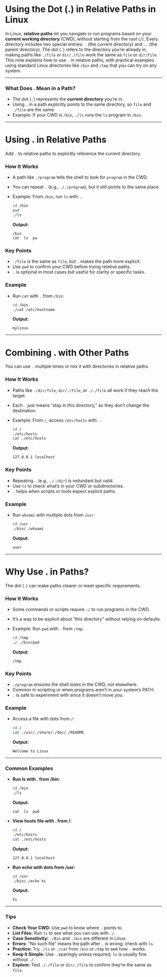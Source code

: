 # **Using the Dot (.) in Relative Paths in Linux**

In Linux, **relative paths** let you navigate or run programs based on your **current working directory** (CWD), without starting from the root (`/`). Every directory includes two special entries: `.` (the current directory) and `..` (the parent directory). The dot (`.`) refers to the directory you’re already in, making paths like `./file` or `dir/./file` work the same as `file` or `dir/file`. This note explains how to use `.` in relative paths, with practical examples using standard Linux directories like `/bin` and `/tmp` that you can try on any system.

---

### **What Does . Mean in a Path?**

- The dot (`.`) represents the **current directory** you’re in.
- Using `.` in a path explicitly points to the same directory, so `file` and `./file` are the same.
- Example: If your CWD is `/bin`, `./ls` runs the `ls` program in `/bin`.

---

# **Using . in Relative Paths**

Add `.` to relative paths to explicitly reference the current directory.

### **How It Works**

- A path like `./program` tells the shell to look for `program` in the CWD.
- You can repeat `.` (e.g., `././program`), but it still points to the same place.
- Example: From `/bin`, run `ls` with `.`.
    
    ```bash
    cd /bin
    pwd
    ./ls
    ```
    
    **Output:**
    
    ```
    /bin
    cat  ls  pw
    ```
    

### **Key Points**

- `./file` is the same as `file`, but `.` makes the path more explicit.
- Use `pwd` to confirm your CWD before trying relative paths.
- `.` is optional in most cases but useful for clarity or specific tasks.

### **Example**

- Run `cat` with `.` from `/bin`:
    
    ```bash
    cd /bin
    ./cat /etc/hostname
    
    ```
    
    **Output:**
    
    ```
    mylinux
    ```
    

---

# **Combining . with Other Paths**

You can use `.` multiple times or mix it with directories in relative paths.

### **How It Works**

- Paths like `./dir/file`, `dir/./file`, or `././file` all work if they reach the target.
- Each `.` just means “stay in this directory,” so they don’t change the destination.
- Example: From `/`, access `/etc/hosts` with `.`.
    
    ```bash
    cd /
    ./etc/hosts
    cat ./etc/hosts
    ```
    
    **Output:**
    
    ```
    127.0.0.1 localhost
    ```
    

### **Key Points**

- Repeating `.` (e.g., `././dir`) is redundant but valid.
- Use `ls` to check what’s in your CWD or subdirectories.
- `.` helps when scripts or tools expect explicit paths.

### **Example**

- Run `whoami` with multiple dots from `/usr`:
    
    ```bash
    cd /usr
    ./bin/./whoami
    ```
    
    **Output:**
    
    ```
    user
    ```
    

---

# **Why Use . in Paths?**

The dot (`.`) can make paths clearer or meet specific requirements.

### **How It Works**

- Some commands or scripts require `./` to run programs in the CWD.
- It’s a way to be explicit about “this directory” without relying on defaults.
- Example: Run `pwd` with `.` from `/tmp`.
    
    ```bash
    cd /tmp
    ./../bin/pwd
    ```
    
    **Output:**
    
    ```
    /tmp
    ```
    

### **Key Points**

- `./program` ensures the shell looks in the CWD, not elsewhere.
- Common in scripting or when programs aren’t in your system’s PATH.
- `.` is safe to experiment with since it doesn’t move you.

### **Example**

- Access a file with dots from `/`:
    
    ```bash
    cd /
    cat ./usr/./share/./doc/./README
    ```
    
    **Output:**
    
    ```
    Welcome to Linux
    ```
    

---

### **Common Examples**

- **Run ls with . from /bin:**
    
    ```bash
    cd /bin
    ./ls
    ```
    
    **Output:**
    
    ```
    cat  ls  pwd
    ```
    
- **View hosts file with . from /:**
    
    ```bash
    cd /
    ./etc/hosts
    cat ./etc/hosts
    ```
    
    **Output:**
    
    ```
    127.0.0.1 localhost
    ```
    
- **Run echo with dots from /usr:**
    
    ```bash
    cd /usr
    ./bin/./echo hi
    ```
    
    **Output:**
    
    ```
    hi
    ```
    

---

### **Tips**

- **Check Your CWD:** Use `pwd` to know where `.` points to.
- **List Files:** Run `ls` to see what you can use with `./`.
- **Case Sensitivity:** `./Bin` and `./bin` are different in Linux.
- **Errors:** “No such file” means the path after `.` is wrong; check with `ls`.
- **Practice:** Try `./ls` or `./cat` from `/bin` or `/tmp` to see how `.` works.
- **Keep It Simple:** Use `.` sparingly unless required; `ls` is usually fine without `./`.
- **Explore:** Test `././file` or `dir/./file` to confirm they’re the same as `file`.